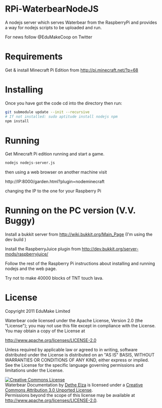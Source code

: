 RPi-WaterbearNodeJS
===================

A nodejs server which serves Waterbear from the RaspberryPi and provides a way for nodejs scripts to be uploaded and run.

For news follow @EduMakeCoop on Twitter

Requirements
============

Get & install Minecraft Pi Edition from http://pi.minecraft.net/?p=68


Installing
==========

Once you have got the code cd into the directory then run: 

```bash
git submodule update --init --recursive
# If not installed: sudo aptitude install nodejs npm
npm install
```

Running
=======

Get Minecraft Pi edition running and start a  game.

```bash
nodejs nodejs-server.js
```

then using a web browser on another machine visit

http://IP:8000/garden.html?plugin=nodeminecraft

changing the IP to the one for your Raspberry Pi


Running on the PC version (V.V. Buggy)
======================================

Install a bukkit server from  http://wiki.bukkit.org/Main_Page (I'm using the dev build )

Install the RaspberryJuice plugin from http://dev.bukkit.org/server-mods/raspberryjuice/

Follow the rest of the Raspberry Pi instructions about installing and running nodejs and the web page. 

Try not to make 40000 blocks of TNT touch lava.

License
=======

Copyright 2011 EduMake Limited

Waterbear code licensed under the Apache License, Version 2.0 (the "License");
you may not use this file except in compliance with the License.
You may obtain a copy of the License at

<a href="http://www.apache.org/licenses/LICENSE-2.0">http://www.apache.org/licenses/LICENSE-2.0</a>

Unless required by applicable law or agreed to in writing, software
distributed under the License is distributed on an "AS IS" BASIS,
WITHOUT WARRANTIES OR CONDITIONS OF ANY KIND, either express or implied.
See the License for the specific language governing permissions and
limitations under the License.

<a rel="license" href="http://creativecommons.org/licenses/by/3.0/"><img alt="Creative Commons License" style="border-width:0" src="http://i.creativecommons.org/l/by/3.0/88x31.png" /></a><br /><span xmlns:dct="http://purl.org/dc/terms/" href="http://purl.org/dc/dcmitype/Text" property="dct:title" rel="dct:type">Waterbear Documentation</span> by <a xmlns:cc="http://creativecommons.org/ns#" href="http://waterbearlang.com/" property="cc:attributionName" rel="cc:attributionURL">Dethe Elza</a> is licensed under a <a rel="license" href="http://creativecommons.org/licenses/by/3.0/">Creative Commons Attribution 3.0 Unported License</a>.<br />Permissions beyond the scope of this license may be available at <a xmlns:cc="http://creativecommons.org/ns#" href="http://www.apache.org/licenses/LICENSE-2.0" rel="cc:morePermissions">http://www.apache.org/licenses/LICENSE-2.0</a>.


